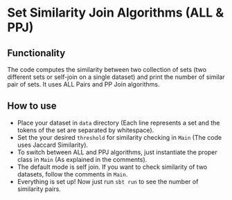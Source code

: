 # Set Similarity Join Algorithms (ALL & PPJ)

## Functionality
The code computes the similarity between two collection of sets (two different sets or self-join on a single dataset) and print the number of similar pair of sets. It uses ALL Pairs and PP Join algorithms. 

## How to use
- Place your dataset in `data` directory (Each line represents a set and the tokens of the set are separated by whitespace).
- Set the your desired `threshold` for similarity checking in `Main` (The code uses Jaccard Similarity).
- To switch between ALL and PPJ algorithms, just instantiate the proper class in `Main` (As explained in the comments).
- The default mode is self join. If you want to check similarity of two datasets, follow the comments in `Main`.
- Everything is set up! Now just run `sbt run` to see the number of similarity pairs.
